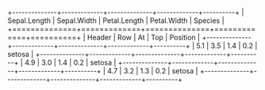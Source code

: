 
+--------------+-------------+--------------+-------------+----------+
| Sepal.Length | Sepal.Width | Petal.Length | Petal.Width | Species  |
+==============+=============+==============+=============+==========+
| Header       | Row         | At           | Top         | Position |
+--------------+-------------+--------------+-------------+----------+
| 5.1          | 3.5         | 1.4          | 0.2         | setosa   |
+--------------+-------------+--------------+-------------+----------+
| 4.9          | 3.0         | 1.4          | 0.2         | setosa   |
+--------------+-------------+--------------+-------------+----------+
| 4.7          | 3.2         | 1.3          | 0.2         | setosa   |
+--------------+-------------+--------------+-------------+----------+ 
